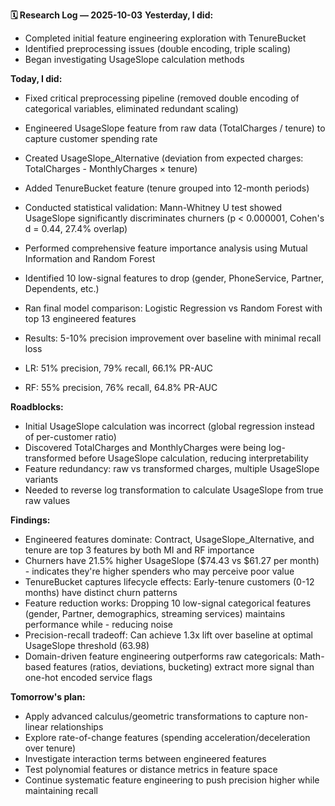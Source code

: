 **🗓️ Research Log — 2025-10-03**
**Yesterday, I did:**

- Completed initial feature engineering exploration with TenureBucket
- Identified preprocessing issues (double encoding, triple scaling)
- Began investigating UsageSlope calculation methods

**Today, I did:**

- Fixed critical preprocessing pipeline (removed double encoding of categorical variables, eliminated redundant scaling)
- Engineered UsageSlope feature from raw data (TotalCharges / tenure) to capture customer spending rate
- Created UsageSlope_Alternative (deviation from expected charges: TotalCharges - MonthlyCharges × tenure)
- Added TenureBucket feature (tenure grouped into 12-month periods)
- Conducted statistical validation: Mann-Whitney U test showed UsageSlope significantly discriminates churners (p < 0.000001, Cohen's d = 0.44, 27.4% overlap)
- Performed comprehensive feature importance analysis using Mutual Information and Random Forest
- Identified 10 low-signal features to drop (gender, PhoneService, Partner, Dependents, etc.)
- Ran final model comparison: Logistic Regression vs Random Forest with top 13 engineered features
- Results: 5-10% precision improvement over baseline with minimal recall loss

- LR: 51% precision, 79% recall, 66.1% PR-AUC
- RF: 55% precision, 76% recall, 64.8% PR-AUC



**Roadblocks:**

- Initial UsageSlope calculation was incorrect (global regression instead of per-customer ratio)
- Discovered TotalCharges and MonthlyCharges were being log-transformed before UsageSlope calculation, reducing interpretability
- Feature redundancy: raw vs transformed charges, multiple UsageSlope variants
- Needed to reverse log transformation to calculate UsageSlope from true raw values

**Findings:**

- Engineered features dominate: Contract, UsageSlope_Alternative, and tenure are top 3 features by both MI and RF importance
- Churners have 21.5% higher UsageSlope ($74.43 vs $61.27 per month) - indicates they're higher spenders who may perceive poor value
- TenureBucket captures lifecycle effects: Early-tenure customers (0-12 months) have distinct churn patterns
- Feature reduction works: Dropping 10 low-signal categorical features (gender, Partner, demographics, streaming services) maintains performance while - reducing noise
- Precision-recall tradeoff: Can achieve 1.3x lift over baseline at optimal UsageSlope threshold (63.98)
- Domain-driven feature engineering outperforms raw categoricals: Math-based features (ratios, deviations, bucketing) extract more signal than one-hot encoded service flags

**Tomorrow's plan:**

- Apply advanced calculus/geometric transformations to capture non-linear relationships
- Explore rate-of-change features (spending acceleration/deceleration over tenure)
- Investigate interaction terms between engineered features
- Test polynomial features or distance metrics in feature space
- Continue systematic feature engineering to push precision higher while maintaining recall